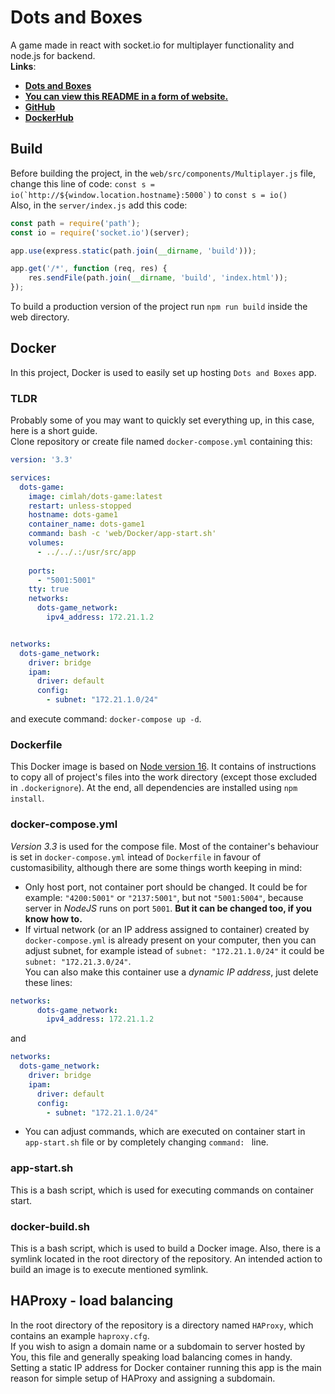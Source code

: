 # Dots and Boxes
A game made in react with socket.io for multiplayer functionality and node.js for backend.  
**Links**:
* [**Dots and Boxes**](https://dots-and-boxes-production.up.railway.app/)
* [**You can view this README in a form of website.**](https://dots-info.cimlah.art)
* [**GitHub**](https://github.com/lemmoor/dots-game)
* [**DockerHub**](https://hub.docker.com/r/cimlah/dots-game)


## Build
Before building the project, in the `web/src/components/Multiplayer.js` file, change this line of code: ``const s = io(`http://${window.location.hostname}:5000`)`` to `const s = io()`  
Also, in the `server/index.js` add this code:
```js
const path = require('path');
const io = require('socket.io')(server);

app.use(express.static(path.join(__dirname, 'build')));

app.get('/*', function (req, res) {
    res.sendFile(path.join(__dirname, 'build', 'index.html'));
});
```

To build a production version of the project run `npm run build` inside the web directory.

## Docker
In this project, Docker is used to easily set up hosting `Dots and Boxes` app.

### TLDR
Probably some of you may want to quickly set everything up, in this case, here is a short guide.  
Clone repository or create file named `docker-compose.yml` containing this:
``` yml
version: '3.3'

services:
  dots-game:
    image: cimlah/dots-game:latest
    restart: unless-stopped
    hostname: dots-game1
    container_name: dots-game1
    command: bash -c 'web/Docker/app-start.sh'
    volumes:
      - ../../.:/usr/src/app
    
    ports:
      - "5001:5001"
    tty: true
    networks:
      dots-game_network:
        ipv4_address: 172.21.1.2


networks:
  dots-game_network:
    driver: bridge
    ipam:
      driver: default
      config:
        - subnet: "172.21.1.0/24"
```

and execute command: `docker-compose up -d`.


### Dockerfile
This Docker image is based on [Node version 16](https://hub.docker.com/_/node). It contains of instructions to copy all of project's files into the work directory (except those excluded in `.dockerignore`). At the end, all dependencies are installed using `npm install`.


### docker-compose.yml
*Version 3.3* is used for the compose file. Most of the container's behaviour is set in `docker-compose.yml` intead of `Dockerfile` in favour of customasibility, although there are some things worth keeping in mind:
* Only host port, not container port should be changed. It could be for example: `"4200:5001"` or `"2137:5001"`, but not `"5001:5004"`, because server in *NodeJS* runs on port `5001`. **But it can be changed too, if you know how to.**
* If virtual network (or an IP address assigned to container) created by `docker-compose.yml` is already present on your computer, then you can adjust subnet, for example istead of `subnet: "172.21.1.0/24"` it could be `subnet: "172.21.3.0/24"`.  
You can also make this container use a *dynamic IP address*, just delete these lines:
``` yml
networks:
      dots-game_network:
        ipv4_address: 172.21.1.2
```

and

``` yml
networks:
  dots-game_network:
    driver: bridge
    ipam:
      driver: default
      config:
        - subnet: "172.21.1.0/24"
```

* You can adjust commands, which are executed on container start in `app-start.sh` file or by completely changing `command: ` line.


### app-start.sh
This is a bash script, which is used for executing commands on container start.


### docker-build.sh
This is a bash script, which is used to build a Docker image. Also, there is a symlink located in the root directory of the repository. An intended action to build an image is to execute mentioned symlink.


## HAProxy - load balancing
In the root directory of the repository is a directory named `HAProxy`, which contains an example `haproxy.cfg`.  
If you wish to asign a domain name or a subdomain to server hosted by You, this file and generally speaking load balancing comes in handy.  
Setting a static IP address for Docker container running this app is the main reason for simple setup of HAProxy and assigning a subdomain.
